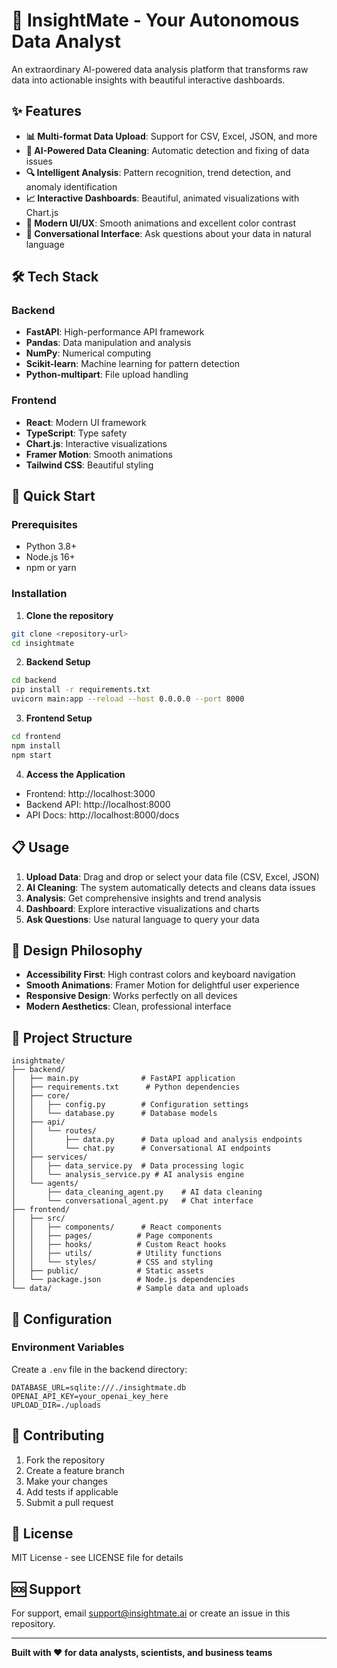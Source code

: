 # 🚀 InsightMate - Your Autonomous Data Analyst

An extraordinary AI-powered data analysis platform that transforms raw data into actionable insights with beautiful interactive dashboards.

## ✨ Features

- **📊 Multi-format Data Upload**: Support for CSV, Excel, JSON, and more
- **🧹 AI-Powered Data Cleaning**: Automatic detection and fixing of data issues
- **🔍 Intelligent Analysis**: Pattern recognition, trend detection, and anomaly identification
- **📈 Interactive Dashboards**: Beautiful, animated visualizations with Chart.js
- **🎨 Modern UI/UX**: Smooth animations and excellent color contrast
- **🤖 Conversational Interface**: Ask questions about your data in natural language

## 🛠️ Tech Stack

### Backend
- **FastAPI**: High-performance API framework
- **Pandas**: Data manipulation and analysis
- **NumPy**: Numerical computing
- **Scikit-learn**: Machine learning for pattern detection
- **Python-multipart**: File upload handling

### Frontend
- **React**: Modern UI framework
- **TypeScript**: Type safety
- **Chart.js**: Interactive visualizations
- **Framer Motion**: Smooth animations
- **Tailwind CSS**: Beautiful styling

## 🚀 Quick Start

### Prerequisites
- Python 3.8+
- Node.js 16+
- npm or yarn

### Installation

1. **Clone the repository**
```bash
git clone <repository-url>
cd insightmate
```

2. **Backend Setup**
```bash
cd backend
pip install -r requirements.txt
uvicorn main:app --reload --host 0.0.0.0 --port 8000
```

3. **Frontend Setup**
```bash
cd frontend
npm install
npm start
```

4. **Access the Application**
- Frontend: http://localhost:3000
- Backend API: http://localhost:8000
- API Docs: http://localhost:8000/docs

## 📋 Usage

1. **Upload Data**: Drag and drop or select your data file (CSV, Excel, JSON)
2. **AI Cleaning**: The system automatically detects and cleans data issues
3. **Analysis**: Get comprehensive insights and trend analysis
4. **Dashboard**: Explore interactive visualizations and charts
5. **Ask Questions**: Use natural language to query your data

## 🎨 Design Philosophy

- **Accessibility First**: High contrast colors and keyboard navigation
- **Smooth Animations**: Framer Motion for delightful user experience
- **Responsive Design**: Works perfectly on all devices
- **Modern Aesthetics**: Clean, professional interface

## 📁 Project Structure

```
insightmate/
├── backend/
│   ├── main.py              # FastAPI application
│   ├── requirements.txt      # Python dependencies
│   ├── core/
│   │   ├── config.py        # Configuration settings
│   │   └── database.py      # Database models
│   ├── api/
│   │   └── routes/
│   │       ├── data.py      # Data upload and analysis endpoints
│   │       └── chat.py      # Conversational AI endpoints
│   ├── services/
│   │   ├── data_service.py  # Data processing logic
│   │   └── analysis_service.py # AI analysis engine
│   └── agents/
│       ├── data_cleaning_agent.py    # AI data cleaning
│       └── conversational_agent.py   # Chat interface
├── frontend/
│   ├── src/
│   │   ├── components/      # React components
│   │   ├── pages/          # Page components
│   │   ├── hooks/          # Custom React hooks
│   │   ├── utils/          # Utility functions
│   │   └── styles/         # CSS and styling
│   ├── public/             # Static assets
│   └── package.json        # Node.js dependencies
└── data/                   # Sample data and uploads
```

## 🔧 Configuration

### Environment Variables
Create a `.env` file in the backend directory:
```env
DATABASE_URL=sqlite:///./insightmate.db
OPENAI_API_KEY=your_openai_key_here
UPLOAD_DIR=./uploads
```

## 🤝 Contributing

1. Fork the repository
2. Create a feature branch
3. Make your changes
4. Add tests if applicable
5. Submit a pull request

## 📄 License

MIT License - see LICENSE file for details

## 🆘 Support

For support, email support@insightmate.ai or create an issue in this repository.

---

**Built with ❤️ for data analysts, scientists, and business teams** 
